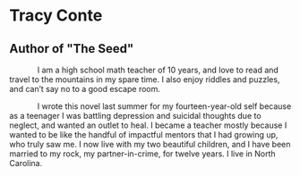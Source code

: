 <html>
<head>
<h1>Tracy Conte</h1>
</head>
<body>
    <h2>Author of "The Seed"</h2>
    <p style="text-indent: 50px;">I am a high school math teacher of 10 years, and love to read and travel to the mountains in my spare time. I also enjoy riddles and puzzles, and can’t say no to a good escape room.</p>
     <p style="text-indent: 50px;">I wrote this novel last summer for my fourteen-year-old self because as a teenager I was battling depression and suicidal thoughts due to neglect, and wanted an outlet to heal. I became a teacher mostly because I wanted to be like the handful of impactful mentors that I had growing up, who truly saw me. I now live with my two beautiful children, and I have been married to my rock, my partner-in-crime, for twelve years. I live in North Carolina.</p>
</body>
</html>
